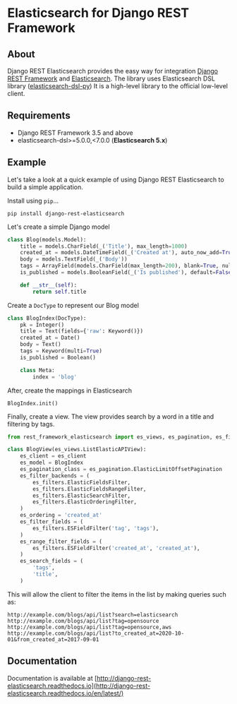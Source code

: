 # Elasticsearch for Django REST Framework

## About
Django REST Elasticsearch provides the easy way for integration [Django REST Framework](http://django-rest-framework.org/) and [Elasticsearch](https://github.com/elastic/elasticsearch).
The library uses Elasticsearch DSL library ([elasticsearch-dsl-py](https://github.com/elastic/elasticsearch-dsl-py)) It is a high-level library to the official low-level client.

## Requirements
- Django REST Framework 3.5 and above
- elasticsearch-dsl>=5.0.0,<7.0.0 (**Elasticsearch 5.x**)

## Example
Let's take a look at a quick example of using Django REST Elasticsearch to build a simple application.

Install using `pip`...

    pip install django-rest-elasticsearch

Let's create a simple Django model
```python
class Blog(models.Model):
    title = models.CharField(_('Title'), max_length=1000)
    created_at = models.DateTimeField(_('Created at'), auto_now_add=True)
    body = models.TextField(_('Body'))
    tags = ArrayField(models.CharField(max_length=200), blank=True, null=True)
    is_published = models.BooleanField(_('Is published'), default=False)

    def __str__(self):
        return self.title
```

Create a `DocType` to represent our Blog model
```python
class BlogIndex(DocType):
    pk = Integer()
    title = Text(fields={'raw': Keyword()})
    created_at = Date()
    body = Text()
    tags = Keyword(multi=True)
    is_published = Boolean()

    class Meta:
        index = 'blog'
```

After, create the mappings in Elasticsearch

    BlogIndex.init()

Finally, create a view. The view provides search by a word in a title and filtering by tags.
```python
from rest_framework_elasticsearch import es_views, es_pagination, es_filters

class BlogView(es_views.ListElasticAPIView):
    es_client = es_client
    es_model = BlogIndex
    es_pagination_class = es_pagination.ElasticLimitOffsetPagination
    es_filter_backends = (
        es_filters.ElasticFieldsFilter,
        es_filters.ElasticFieldsRangeFilter,
        es_filters.ElasticSearchFilter,
        es_filters.ElasticOrderingFilter,
    )
    es_ordering = 'created_at'
    es_filter_fields = (
        es_filters.ESFieldFilter('tag', 'tags'),
    )
    es_range_filter_fields = (
        es_filters.ESFieldFilter('created_at', 'created_at'),
    )
    es_search_fields = (
        'tags',
        'title',
    )
```

This will allow the client to filter the items in the list by making queries such as:
```
http://example.com/blogs/api/list?search=elasticsearch
http://example.com/blogs/api/list?tag=opensource
http://example.com/blogs/api/list?tag=opensource,aws
http://example.com/blogs/api/list?to_created_at=2020-10-01&from_created_at=2017-09-01
```

## Documentation
Documentation is available at [http://django-rest-elasticsearch.readthedocs.io](http://django-rest-elasticsearch.readthedocs.io/en/latest/)
